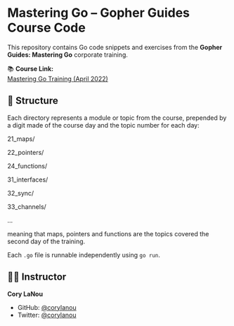 # Mastering Go – Gopher Guides Course Code

This repository contains Go code snippets and exercises from the **Gopher Guides: Mastering Go** corporate training.

📚 **Course Link:**  
[Mastering Go Training (April 2022)](https://learn.gopherguides.com/courses/corporate-trainings-nfon-2022-04-02-mastering)

## 📁 Structure

Each directory represents a module or topic from the course, prepended by a digit made of the course day and the topic number for each day:

21_maps/

22_pointers/

24_functions/


31_interfaces/

32_sync/

33_channels/

...

meaning that maps, pointers and functions are the topics covered the second day of the training.

Each `.go` file is runnable independently using `go run`.

## 🧑‍🏫 Instructor

**Cory LaNou**  
- GitHub: [@corylanou](https://github.com/corylanou)  
- Twitter: [@corylanou](https://twitter.com/corylanou)  


